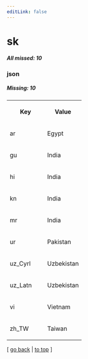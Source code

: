 ```yaml
---
editLink: false
---
```


# sk

##### All missed: 10


### json

##### Missing: 10

<table width="100%">
<tr><th width="50%">

Key

</th><th width="50%">

Value

</th></tr>
<tr><td width="50%">

ar

</td><td width="50%">

Egypt

</td></tr>
<tr><td width="50%">

gu

</td><td width="50%">

India

</td></tr>
<tr><td width="50%">

hi

</td><td width="50%">

India

</td></tr>
<tr><td width="50%">

kn

</td><td width="50%">

India

</td></tr>
<tr><td width="50%">

mr

</td><td width="50%">

India

</td></tr>
<tr><td width="50%">

ur

</td><td width="50%">

Pakistan

</td></tr>
<tr><td width="50%">

uz_Cyrl

</td><td width="50%">

Uzbekistan

</td></tr>
<tr><td width="50%">

uz_Latn

</td><td width="50%">

Uzbekistan

</td></tr>
<tr><td width="50%">

vi

</td><td width="50%">

Vietnam

</td></tr>
<tr><td width="50%">

zh_TW

</td><td width="50%">

Taiwan

</td></tr>
</table>

[ [go back](../status.md) | [to top](#) ]


